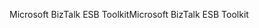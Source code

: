 <span data-ttu-id="bbd84-101">Microsoft BizTalk ESB Toolkit</span><span class="sxs-lookup"><span data-stu-id="bbd84-101">Microsoft BizTalk ESB Toolkit</span></span>